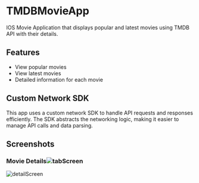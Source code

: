 # TMDBMovieApp
IOS Movie Application that displays popular and latest movies using TMDB API with their details.
## Features
- View popular movies
- View latest movies
- Detailed information for each movie
## Custom Network SDK
This app uses a custom network SDK to handle API requests and responses efficiently. The SDK abstracts the networking logic, making it easier to manage API calls and data parsing.

## Screenshots

### Movie Details![tabScreen](https://github.com/Sufeenshaikh/TMDBMovieApp/assets/142690202/4f582bb3-14e5-4488-9f07-a574e34e3252)

![detailScreen](https://github.com/Sufeenshaikh/TMDBMovieApp/assets/142690202/4661ecbe-44c1-46d2-b3dc-7f5b733a8d80)

